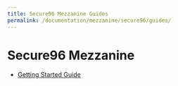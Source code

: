 ```yaml
---
title: Secure96 Mezzanine Guides
permalink: /documentation/mezzanine/secure96/guides/
---
```

# Secure96 Mezzanine

- [Getting Started Guide](https://github.com/96boards/documentation/raw/master/mezzanine/secure96/guides/secure96-guide.pdf)
